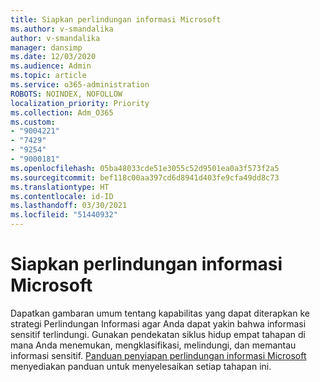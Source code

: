 ```yaml
---
title: Siapkan perlindungan informasi Microsoft
ms.author: v-smandalika
author: v-smandalika
manager: dansimp
ms.date: 12/03/2020
ms.audience: Admin
ms.topic: article
ms.service: o365-administration
ROBOTS: NOINDEX, NOFOLLOW
localization_priority: Priority
ms.collection: Adm_O365
ms.custom:
- "9004221"
- "7429"
- "9254"
- "9000181"
ms.openlocfilehash: 05ba48033cde51e3055c52d9501ea0a3f573f2a5
ms.sourcegitcommit: bef118c00aa397cd6d8941d403fe9cfa49dd8c73
ms.translationtype: HT
ms.contentlocale: id-ID
ms.lasthandoff: 03/30/2021
ms.locfileid: "51440932"
---
```

# <a name="set-up-microsoft-information-protection"></a>Siapkan perlindungan informasi Microsoft

Dapatkan gambaran umum tentang kapabilitas yang dapat diterapkan ke strategi Perlindungan Informasi agar Anda dapat yakin bahwa informasi sensitif terlindungi. Gunakan pendekatan siklus hidup empat tahapan di mana Anda menemukan, mengklasifikasi, melindungi, dan memantau informasi sensitif. [Panduan penyiapan perlindungan informasi Microsoft](https://go.microsoft.com/fwlink/?linkid=2146619) menyediakan panduan untuk menyelesaikan setiap tahapan ini.

